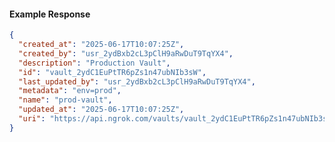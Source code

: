 <!-- Code generated for API Clients. DO NOT EDIT. -->

#### Example Response

```json
{
  "created_at": "2025-06-17T10:07:25Z",
  "created_by": "usr_2ydBxb2cL3pClH9aRwDuT9TqYX4",
  "description": "Production Vault",
  "id": "vault_2ydC1EuPtTR6pZs1n47ubNIb3sW",
  "last_updated_by": "usr_2ydBxb2cL3pClH9aRwDuT9TqYX4",
  "metadata": "env=prod",
  "name": "prod-vault",
  "updated_at": "2025-06-17T10:07:25Z",
  "uri": "https://api.ngrok.com/vaults/vault_2ydC1EuPtTR6pZs1n47ubNIb3sW"
}
```
